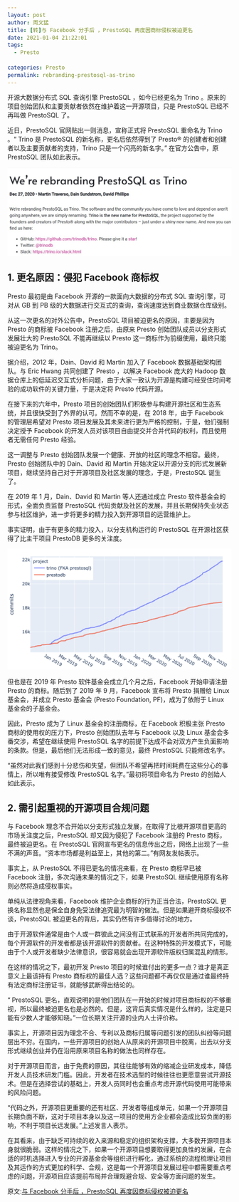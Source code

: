 ```yaml
---
layout: post
author: 周文猛
title: [转]与 Facebook 分手后 ，PrestoSQL 再度因商标侵权被迫更名
date: 2021-01-04 21:22:01
tags:
  - Presto

categories: Presto
permalink: rebranding-prestosql-as-trino
---
```


开源大数据分布式 SQL 查询引擎 PrestoSQL ，如今已经更名为 Trino 。原来的项目创始团队和主要贡献者依然在维护着这一开源项目，只是 PrestoSQL 已经不再叫做 PrestoSQL 了。

近日，PrestoSQL 官网贴出一则消息，宣称正式将 PrestoSQL 重命名为 Trino 。“ Trino 是 PrestoSQL 的新名称，更名后依然得到了 Presto® 的创建者和创建者以及主要贡献者的支持，Trino 只是一个闪亮的新名字。” 在官方公告中，原 PrestoSQL 团队如此表示。

![](https://github.com/sjf0115/ImageBucket/blob/main/Presto/rebranding-prestosql-as-trino-1.jpg?raw=true)

## 1. 更名原因：侵犯 Facebook 商标权

Presto 最初是由 Facebook 开源的一款面向大数据的分布式 SQL 查询引擎，可对从 GB 到 PB 级的大数据进行交互式的查询，查询速度达到商业数据仓库级别。

从这一次更名的对外公告中，PrestoSQL 项目被迫更名的原因，主要是因为 Presto 的商标被 Facebook 注册之后，由原来 Presto 创始团队成员以分支形式发展壮大的 PrestoSQL 不能再继续以 Presto 这一商标作为前缀使用，最终只能被迫更名为 Trino。

据介绍，2012 年，Dain、David 和 Martin 加入了 Facebook 数据基础架构团队。与 Eric Hwang 共同创建了 Presto ，以解决 Facebook 庞大的 Hadoop 数据仓库上的低延迟交互式分析问题，由于大家一致认为开源是构建可经受住时间考验的成功软件的关键力量，于是决定将 Presto 代码开源。

在接下来的六年中，Presto 项目的创始团队们积极参与构建开源社区和生态系统，并且很快受到了外界的认可。然而不幸的是，在 2018 年，由于 Facebook 的管理层希望对 Presto 项目发展及其未来进行更为严格的控制，于是，他们强制决定授予 Facebook 的开发人员对该项目自由提交并合并代码的权利，而且使用者无需任何 Presto 经验。

这一调整与 Presto 创始团队发展一个健康、开放的社区的理念不相容。最终，Presto 创始团队中的 Dain、David 和 Martin 开始决定以开源分支的形式发展新项目，继续坚持自己对于开源项目及社区发展的理念，于是，PrestoSQL 诞生了。

在 2019 年 1 月，Dain、David 和 Martin 等人还通过成立 Presto 软件基金会的形式，全面负责监督 PrestoSQL 代码贡献及社区的发展，并且长期保持失业状态参与社区维护，进一步将更多的精力投入到开源项目的运营维护上。

事实证明，由于有更多的精力投入，以分支机构运行的 PrestoSQL 在开源社区获得了比主干项目 PrestoDB 更多的关注度。

![](https://github.com/sjf0115/ImageBucket/blob/main/Presto/rebranding-prestosql-as-trino-2.png?raw=true)

但也是在 2019 年 Presto 软件基金会成立几个月之后，Facebook  开始申请注册 Presto 的商标。随后到了 2019 年 9 月，Facebook 宣布将 Presto 捐赠给 Linux 基金会，并成立 Presto 基金会 (Presto Foundation, PF)，成为了依附于 Linux 基金会的子基金会。

因此，Presto 成为了 Linux 基金会的注册商标，在 Facebook 积极主张 Presto 商标的使用权的压力下，Presto 创始团队去年与 Facebook 以及 Linux 基金会多番交涉，希望在继续使用 PrestoSQL 名字的前提下达成不会对双方产生负面影响的条款。但是，最后他们无法形成一致的意见，最终 PrestoSQL 只能修改名字。

“虽然对此我们感到十分悲伤和失望，但团队不希望再把时间耗费在这些分心的事情上，所以唯有接受修改 PrestoSQL 名字。”最初将项目命名为 Presto 的创始人如此表示。

## 2. 需引起重视的开源项目合规问题

与 Facebook 理念不合开始以分支形式独立发展，在取得了比根开源项目更高的市场关注度之后，PrestoSQL 却又因为侵犯了 Facebook 注册的 Presto 商标，最终被迫更名。在 PrestoSQL 官网宣布更名的信息传出之后，网络上出现了一些不满的声音。“资本市场都是利益至上，其他的第二。”有网友发帖表示。

事实上，从 PrestoSQL 不得已更名的情况来看，在 Presto 商标早已被 Facebook 注册，多次沟通未果的情况之下，如果 PrestoSQL 继续使用原有名称则必然将造成侵权事实。

单纯从法律视角来看，Facebook 维护企业商标的行为正当合法，PrestoSQL 更换名称显然也是保全自身免受法律追究最为明智的做法。但是如果避开商标侵权不谈，PrestoSQL 被迫更名的背后，其实仍然有许多值得讨论的地方。

由于开源软件通常是由个人或一群彼此之间没有正式联系的开发者所共同完成的，每个开源软件的开发者都是该开源软件的贡献者。在这种特殊的开发模式下，可能由于个人或开发者缺少法律意识，很容易就会出现开源软件版权归属混乱的情形。

在这样的情况之下，最初开发 Presto 项目的时候谁付出的更多一点？谁才是真正意义上最该持有 Presto 商标权的最佳人选？这些问题都不再仅仅是通过谁最终持有法定商标注册证书，就能够武断得出结论的。

“ PrestoSQL 更名，直观说明的是他们团队在一开始的时候对项目商标权的不够重视，所以最终被迫更名也是必然的。但是，这背后真实情况是什么样的，注定是只能有少数人才能够知晓。”一位长期关注开源的业内人士评价称。

事实上，开源项目因为理念不合、专利以及商标归属等问题引发的团队纠纷等问题层出不穷。在国内，一些开源项目的创始人从原来的开源项目中脱离，出去以分支形式继续创业并仍在沿用原来项目名称的做法也同样存在。

对于开源项目而言，由于免费的原因，其往往能够有效的缩减企业研发成本，降低开发人员技术研发门槛。因此，开发者在技术选型的时候往往也更愿意尝试开源技术。但是在选择尝试的基础上，开发人员同时也会重点考虑开源代码使用可能带来的风险问题。

“代码之外，开源项目更重要的还有社区、开发者等组成单元，如果一个开源项目长期负面不断，这对于项目本身以及这一项目的使用方企业都会造成比较负面的影响，不利于项目长远发展。”上述发言人表示。

在其看来，由于缺乏可持续的收入来源和稳定的组织架构支撑，大多数开源项目本身就很脆弱。这样的情况之下，如果一个开源项目想要取得更加良性的发展，在合适的时机选择进入专业的开源基金会等组织进行孵化，通过系统的流程梳理让项目及其运作的方式更加的科学、合规，这是每一个开源项目发展过程中都需要重点考虑的问题，开源项目应该提前布局并合理规避合规、安全等方面问题的发生。

原文:[与 Facebook 分手后 ，PrestoSQL 再度因商标侵权被迫更名](https://www.infoq.cn/article/WmH0WXhqsWqpHDm6PpjC)
